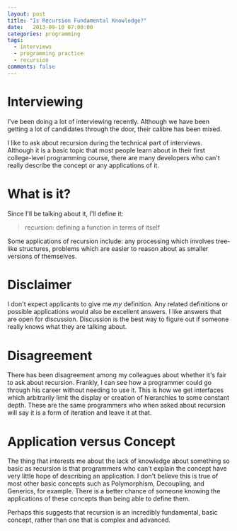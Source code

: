 ```yaml
---
layout: post
title: "Is Recursion Fundamental Knowledge?"
date:   2013-09-10 07:00:00
categories: programming
tags:
  - interviews
  - programming practice
  - recursion
comments: false
---
```


# Interviewing

I've been doing a lot of interviewing recently. Although we have been
getting a lot of candidates through the door, their calibre has been
mixed. 

I like to ask about recursion during the technical part of interviews.
Although it is a basic topic that most people learn about in their first
college-level programming course, there are many developers who can't
really describe the concept or any applications of it. 

# What is it?

Since I'll be talking about it, I'll define it: 

> recursion: defining a function in terms of itself

Some applications of recursion include: any processing which involves
tree-like structures, problems which are easier to reason about as
smaller versions of themselves.

# Disclaimer

I don't expect applicants to give me _my_ definition. Any related
definitions or possible applications would also be excellent answers. I
like answers that are open for discussion. Discussion is the best way to
figure out if someone really knows what they are talking about.

# Disagreement

There has been disagreement among my colleagues about whether it's fair
to ask about recursion. Frankly, I can see how a programmer could go
through his career without needing to use it. This is how we get
interfaces which arbitrarily limit the display or creation of
hierarchies to some constant depth. These are the same
programmers who when asked about recursion will say it is a form of
iteration and leave it at that. 

# Application versus Concept

The thing that interests me about the lack of knowledge about something
so basic as recursion is that programmers who can't explain the concept
have very little hope of describing an application. I don't believe this
is true of most other basic concepts such as Polymorphism, Decoupling,
and Generics, for example. There is a better chance of someone knowing
the applications of these concepts than being able to define them. 

Perhaps this suggests that recursion is an incredibly fundamental, basic
concept, rather than one that is complex and advanced.


